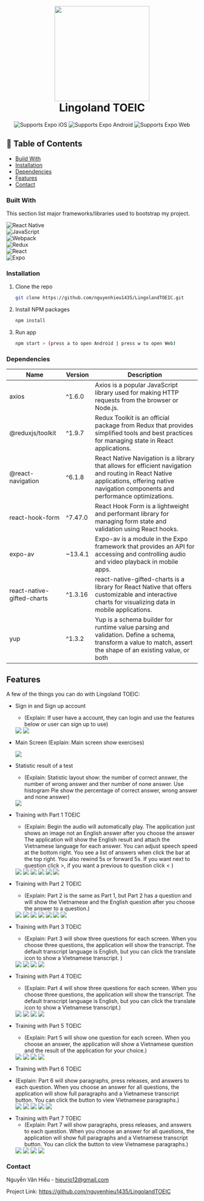 <h1 align="center">
  <br>
  <img src="https://lingoland.io/img/logo-light.png" alt="" width="250">
  <br>
  Lingoland TOEIC
  <br>
</h1>
 <p align="center">
    <!-- iOS -->
    <img alt="Supports Expo iOS" longdesc="Supports Expo iOS" src="https://img.shields.io/badge/iOS-000.svg?style=flat-square&logo=APPLE&labelColor=999999&logoColor=fff" />
    <!-- Android -->
    <img alt="Supports Expo Android" longdesc="Supports Expo Android" src="https://img.shields.io/badge/Android-000.svg?style=flat-square&logo=ANDROID&labelColor=A4C639&logoColor=fff" />
    <!-- Web -->
    <img alt="Supports Expo Web" longdesc="Supports Expo Web" src="https://img.shields.io/badge/web-000.svg?style=flat-square&logo=GOOGLE-CHROME&labelColor=4285F4&logoColor=fff" />
  </p>

## 🚩 Table of Contents

- [Build With](#-Built-With)
- [Installation](#-installation)
- [Dependencies](#-dependencies)
- [Features](#-features)
- [Contact](#-contact)

### Built With

This section list major frameworks/libraries used to bootstrap my project.

![React Native](https://img.shields.io/badge/react_native-%2320232a.svg?logo=react&logoColor=%2361DAFB&style=for-the-badge) <br/>
![JavaScript](https://img.shields.io/badge/javascript-%23323330.svg?logo=javascript&logoColor=%23F7DF1E&style=for-the-badge) <br/>
![Webpack](https://img.shields.io/badge/webpack-%238DD6F9.svg?logo=webpack&logoColor=black&style=for-the-badge) <br/>
![Redux](https://img.shields.io/badge/redux-%23593d88.svg?logo=redux&logoColor=white&style=for-the-badge) <br/>
![React](https://img.shields.io/badge/react-%2320232a.svg?logo=react&logoColor=%2361DAFB&style=for-the-badge) <br/>
![Expo](https://img.shields.io/badge/expo-1C1E24?logo=expo&logoColor=#D04A37&style=for-the-badge) <br/>


### Installation

1. Clone the repo
   ```sh
   git clone https://github.com/nguyenhieu1435/LingolandTOEIC.git
   ```
2. Install NPM packages
   ```sh
   npm install
   ```
3. Run app
   ```sh
   npm start > (press a to open Android | press w to open Web)
   ```
   
### Dependencies

| Name | Version | Description |  
| --- | --- | --- | 
| axios | ^1.6.0 | Axios is a popular JavaScript library used for making HTTP requests from the browser or Node.js. | 
| @reduxjs/toolkit | ^1.9.7 | Redux Toolkit is an official package from Redux that provides simplified tools and best practices for managing state in React applications. | 
| @react-navigation | ^6.1.8 | React Native Navigation is a library that allows for efficient navigation and routing in React Native applications, offering native navigation components and performance optimizations. | 
| react-hook-form | ^7.47.0 | React Hook Form is a lightweight and performant library for managing form state and validation using React hooks. | 
| expo-av | ~13.4.1 | Expo-av is a module in the Expo framework that provides an API for accessing and controlling audio and video playback in mobile apps. | 
| react-native-gifted-charts | ^1.3.16 | react-native-gifted-charts is a library for React Native that offers customizable and interactive charts for visualizing data in mobile applications. | 
| yup | ^1.3.2 | Yup is a schema builder for runtime value parsing and validation. Define a schema, transform a value to match, assert the shape of an existing value, or both | 

## Features

A few of the things you can do with Lingoland TOEIC:

* Sign in and Sign up account
  - (Explain: If user have a account, they can login and use the features below or user can sign up to use)
  <div>
    <img align=top src="https://github.com/nguyenhieu1435/LingolandTOEIC/assets/70377398/c68c1d76-37f8-48e2-8f7c-19346285f2f3"/>
    <img align=top src="https://github.com/nguyenhieu1435/LingolandTOEIC/assets/70377398/8cb6352d-36fb-448e-b757-9ddbf8de6ae9"/>
  <div> 
  
* Main Screen
  (Explain: Main screen show exercises)
  <div>
     <img align=top src="https://github.com/nguyenhieu1435/LingolandTOEIC/assets/70377398/2364b57e-aacd-4d23-8e15-2ea297e2745d"/>
  </div>
  
* Statistic result of a test
  - (Explain: Statistic layout show: the number of correct answer, the number of wrong answer and ther number of none answer. Use histogram Pie show the percentage of correct answer, wrong answer and none answer)
  <div>
      <img align=top src="https://github.com/nguyenhieu1435/LingolandTOEIC/assets/70377398/5c25e905-8cd8-4fc1-aff3-dba40b6a23ce"/>
  </div>

* Training with Part 1 TOEIC
  - (Explain: Begin the audio will automatically play. The application just shows an image not an English answer after you choose the answer The application will show the English result and attach the Vietnamese language for each answer. You can adjust speech speed at the bottom right. You see a list of answers when click the bar at the top right. You also rewind 5s or forward 5s. If you want next to question click >, if you want a previous to question click < )
  <div>
    <img align=top src="https://github.com/nguyenhieu1435/LingolandTOEIC/assets/70377398/9c8276ad-82e0-4608-8ba5-7ac9f2732598"/>
    <img align=top src="https://github.com/nguyenhieu1435/LingolandTOEIC/assets/70377398/7b6f32f2-9771-408d-9913-a0e6410740f8"/>
    <img align=top src="https://github.com/nguyenhieu1435/LingolandTOEIC/assets/70377398/93c5ffe3-55e1-4ae0-a527-b6a191f4b21d"/>
    <img align=top src="https://github.com/nguyenhieu1435/LingolandTOEIC/assets/70377398/76b86d49-14d6-49d2-90ef-f9dbc52c1098"/>
    <img align=top src="https://github.com/nguyenhieu1435/LingolandTOEIC/assets/70377398/68b3f440-6505-4475-b844-09923aefa240"/>
    <img align=top src="https://github.com/nguyenhieu1435/LingolandTOEIC/assets/70377398/400dc762-f325-4bef-acdb-8e874e8741dd"/>
  <div>
* Training with Part 2 TOEIC
  - (Explain: Part 2 is the same as Part 1, but Part 2 has a question and will show the Vietnamese and the English question after you choose the answer to a question.)
  <div>
    <img align=top src="https://github.com/nguyenhieu1435/LingolandTOEIC/assets/70377398/08df255e-3110-4392-bbcb-37a26d73331b"/>
    <img align=top src="https://github.com/nguyenhieu1435/LingolandTOEIC/assets/70377398/61b93921-d3fb-4213-a6c6-2d5656a09b8f"/>
    <img align=top src="https://github.com/nguyenhieu1435/LingolandTOEIC/assets/70377398/83bd2b2b-418a-4d5c-bffb-ec3e7adc95ca"/>
    <img align=top src="https://github.com/nguyenhieu1435/LingolandTOEIC/assets/70377398/8d76ae5e-f13a-48ca-a916-132804696789"/>
    <img align=top src="https://github.com/nguyenhieu1435/LingolandTOEIC/assets/70377398/24f1b854-7631-498d-9ad9-ed9a1089a632"/>
    <img align=top src="https://github.com/nguyenhieu1435/LingolandTOEIC/assets/70377398/19f9c84d-234f-4798-815e-d41ba39dab9e"/>
    <img align=top src="https://github.com/nguyenhieu1435/LingolandTOEIC/assets/70377398/d85f4465-42c9-4fc2-9ff4-8b4a2ec7042d"/>
  <div>
* Training with Part 3 TOEIC
  - (Explain: Part 3 will show three questions for each screen. When you choose three questions, the application will show the transcript. The default transcript language is English, but you can click the translate icon to show a Vietnamese transcript. )
  <div>
    <img align=top src="https://github.com/nguyenhieu1435/LingolandTOEIC/assets/70377398/ff56c46b-6e36-49fd-85c6-980649c0b9e1"/>
    <img align=top src="https://github.com/nguyenhieu1435/LingolandTOEIC/assets/70377398/87d386cc-0559-44ad-8f6f-8a0388e8d5f8"/>
    <img align=top src="https://github.com/nguyenhieu1435/LingolandTOEIC/assets/70377398/cb0e06b9-36a4-469e-b056-4fde1cb803ae"/>
    <img align=top src="https://github.com/nguyenhieu1435/LingolandTOEIC/assets/70377398/dc86676c-3484-4c52-8275-7a2922280f5c"/>
  </div>
* Training with Part 4 TOEIC
  - (Explain: Part 4 will show three questions for each screen. When you choose three questions, the application will show the transcript. The default transcript language is English, but you can click the translate icon to show a Vietnamese transcript.)
  <div>
    <img align=top src="https://github.com/nguyenhieu1435/LingolandTOEIC/assets/70377398/bf5c5039-ba46-4f83-82e0-e32691913abc"/>
    <img align=top src="https://github.com/nguyenhieu1435/LingolandTOEIC/assets/70377398/ac666e8e-f4fb-4a02-bfc8-0dd2c6f931d5"/>
    <img align=top src="https://github.com/nguyenhieu1435/LingolandTOEIC/assets/70377398/e31b3fa7-65f6-48f0-a8b5-27eac3e51aea"/>
    <img align=top src="https://github.com/nguyenhieu1435/LingolandTOEIC/assets/70377398/35600f95-a1ef-40ae-be83-6cdc93f4c857"/>
  </div>
* Training with Part 5 TOEIC
  - (Explain: Part 5 will show one question for each screen. When you choose an answer, the application will show a Vietnamese question and the result of the application for your choice.)
   <div>
    <img align=top src="https://github.com/nguyenhieu1435/LingolandTOEIC/assets/70377398/75498446-d17b-4884-a6ff-7202976d96c3"/>
    <img align=top src="https://github.com/nguyenhieu1435/LingolandTOEIC/assets/70377398/974d8757-142b-43d5-becf-00cea6a42ca0"/>
    <img align=top src="https://github.com/nguyenhieu1435/LingolandTOEIC/assets/70377398/340584c0-4b59-42c0-9ebb-cc76608477d8"/>
    <img align=top src="https://github.com/nguyenhieu1435/LingolandTOEIC/assets/70377398/a7b16c8d-4857-4f1c-bf81-7c813d9558cc"/>
  </div>
  
* Training with Part 6 TOEIC
 - (Explain: Part 6 will show paragraphs, press releases, and answers to each question. When you choose an answer for all questions, the application will show full paragraphs and a Vietnamese transcript button. You can click the button to view Vietnamese paragraphs.)
   <div>
    <img align=top src="https://github.com/nguyenhieu1435/LingolandTOEIC/assets/70377398/130b4cd8-8ef3-4d56-9827-74e1ef13937a"/>
    <img align=top src="https://github.com/nguyenhieu1435/LingolandTOEIC/assets/70377398/fb00f99f-b81c-435a-b53c-c7662f72db33"/>
    <img align=top src="https://github.com/nguyenhieu1435/LingolandTOEIC/assets/70377398/15b2d473-92ac-49f9-976f-4ef384363b17"/>
    <img align=top src="https://github.com/nguyenhieu1435/LingolandTOEIC/assets/70377398/47b8feba-e93e-42b3-a217-fa195c0082d4"/>
    <img align=top src="https://github.com/nguyenhieu1435/LingolandTOEIC/assets/70377398/fb4dfbe6-ce05-4707-900d-744706acd7a4"/>
  </div>

* Training with Part 7 TOEIC
   - (Explain: Part 7 will show paragraphs, press releases, and answers to each question. When you choose an answer for all questions, the application will show full paragraphs and a Vietnamese transcript button. You can click the button to view Vietnamese paragraphs.)
  <div>
    <img align=top src="https://github.com/nguyenhieu1435/LingolandTOEIC/assets/70377398/70b52bbd-0347-4cb6-afff-9717a5f2924b"/>
    <img align=top src="https://github.com/nguyenhieu1435/LingolandTOEIC/assets/70377398/ed705e0e-5a45-4c43-859d-df61df6f12d5"/>
    <img align=top src="https://github.com/nguyenhieu1435/LingolandTOEIC/assets/70377398/3bbc8dc1-dece-4612-a178-8ed99701802f"/>
    <img align=top src="https://github.com/nguyenhieu1435/LingolandTOEIC/assets/70377398/4495f7d3-e2ef-4341-828d-d64cf162aac2"/>
  </div>
  


### Contact

Nguyễn Văn Hiếu - hieurio12@gmail.com

Project Link: https://github.com/nguyenhieu1435/LingolandTOEIC





